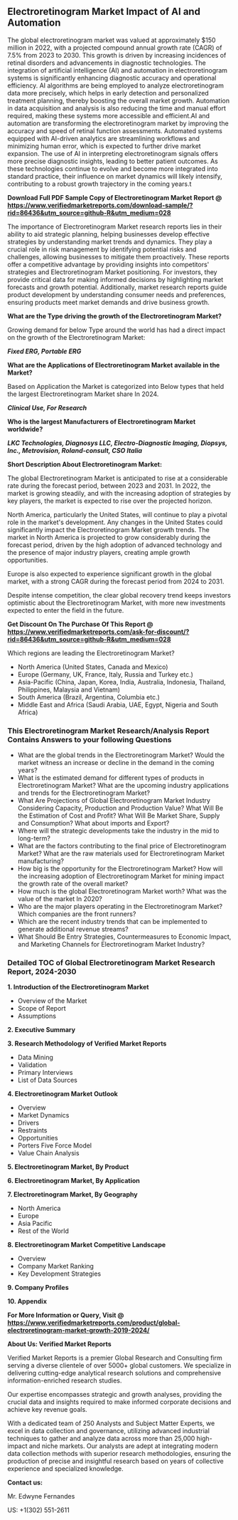 <h2>Electroretinogram Market Impact of AI and Automation</h2>The global electroretinogram market was valued at approximately $150 million in 2022, with a projected compound annual growth rate (CAGR) of 7.5% from 2023 to 2030. This growth is driven by increasing incidences of retinal disorders and advancements in diagnostic technologies. The integration of artificial intelligence (AI) and automation in electroretinogram systems is significantly enhancing diagnostic accuracy and operational efficiency. AI algorithms are being employed to analyze electroretinogram data more precisely, which helps in early detection and personalized treatment planning, thereby boosting the overall market growth. Automation in data acquisition and analysis is also reducing the time and manual effort required, making these systems more accessible and efficient.AI and automation are transforming the electroretinogram market by improving the accuracy and speed of retinal function assessments. Automated systems equipped with AI-driven analytics are streamlining workflows and minimizing human error, which is expected to further drive market expansion. The use of AI in interpreting electroretinogram signals offers more precise diagnostic insights, leading to better patient outcomes. As these technologies continue to evolve and become more integrated into standard practice, their influence on market dynamics will likely intensify, contributing to a robust growth trajectory in the coming years.t</p><p id="" class=""><strong>Download Full PDF Sample Copy of Electroretinogram Market Report @ <a href="https://www.verifiedmarketreports.com/download-sample/?rid=86436&utm_source=github-R&utm_medium=028" target="_blank">https://www.verifiedmarketreports.com/download-sample/?rid=86436&utm_source=github-R&utm_medium=028</a></strong></p><p>The importance of&nbsp;Electroretinogram Market research reports lies in their ability to aid strategic planning, helping businesses develop effective strategies by understanding market trends and dynamics. They play a crucial role in risk management by identifying potential risks and challenges, allowing businesses to mitigate them proactively. These reports offer a competitive advantage by providing insights into competitors' strategies and Electroretinogram Market positioning. For investors, they provide critical data for making informed decisions by highlighting market forecasts and growth potential. Additionally, market research reports guide product development by understanding consumer needs and preferences, ensuring products meet market demands and drive business growth.</p><p><strong>What are the&nbsp;Type driving the growth of the Electroretinogram Market?</strong></p><p id="" class="">Growing demand for below Type around the world has had a direct impact on the growth of the Electroretinogram Market:</p><em><strong>Fixed ERG, Portable ERG</strong></em></p><strong>What are the&nbsp;Applications&nbsp;of Electroretinogram Market available in the Market?</strong></p><p id="" class="">Based on Application the Market is categorized into Below types that held the largest Electroretinogram Market share In 2024.</p><em><strong>Clinical Use, For Research</strong></em></p><strong>Who is the largest Manufacturers of Electroretinogram Market worldwide?</strong></p><p><em><strong>LKC Technologies, Diagnosys LLC, Electro-Diagnostic Imaging, Diopsys, Inc., Metrovision, Roland-consult, CSO Italia</strong></em></p><p id="" class=""><strong>Short Description About Electroretinogram Market:</strong></p><p>The global Electroretinogram Market is anticipated to rise at a considerable rate during the forecast period, between 2023 and 2031. In 2022, the market is growing steadily, and with the increasing adoption of strategies by key players, the market is expected to rise over the projected horizon.</p><p>North America, particularly the United States, will continue to play a pivotal role in the market's development. Any changes in the United States could significantly impact the Electroretinogram Market growth trends. The market in North America is projected to grow considerably during the forecast period, driven by the high adoption of advanced technology and the presence of major industry players, creating ample growth opportunities.</p><p>Europe is also expected to experience significant growth in the global market, with a strong CAGR during the forecast period from 2024 to 2031.</p><p>Despite intense competition, the clear global recovery trend keeps investors optimistic about the Electroretinogram Market, with more new investments expected to enter the field in the future.</p><p id="" class=""><strong>Get Discount On The Purchase Of This Report @ <a href="https://www.verifiedmarketreports.com/ask-for-discount/?rid=86436&utm_source=github-R&utm_medium=028" target="_blank">https://www.verifiedmarketreports.com/ask-for-discount/?rid=86436&utm_source=github-R&utm_medium=028</a></strong></p>Which regions are leading the Electroretinogram Market?</p><ul><li>North America (United States, Canada and Mexico)</li><li>Europe (Germany, UK, France, Italy, Russia and Turkey etc.)</li><li>Asia-Pacific (China, Japan, Korea, India, Australia, Indonesia, Thailand, Philippines, Malaysia and Vietnam)</li><li>South America (Brazil, Argentina, Columbia etc.)</li><li>Middle East and Africa (Saudi Arabia, UAE, Egypt, Nigeria and South Africa)</li></ul><h3 id="" class="">This Electroretinogram Market Research/Analysis Report Contains Answers to your following Questions</h3><ul><li>What are the global trends in the Electroretinogram Market? Would the market witness an increase or decline in the demand in the coming years?</li><li>What is the estimated demand for different types of products in Electroretinogram Market? What are the upcoming industry applications and trends for the Electroretinogram Market?</li><li>What Are Projections of Global Electroretinogram Market Industry Considering Capacity, Production and Production Value? What Will Be the Estimation of Cost and Profit? What Will Be Market Share, Supply and Consumption? What about imports and Export?</li><li>Where will the strategic developments take the industry in the mid to long-term?</li><li>What are the factors contributing to the final price of Electroretinogram Market? What are the raw materials used for Electroretinogram Market manufacturing?</li><li>How big is the opportunity for the Electroretinogram Market? How will the increasing adoption of Electroretinogram Market for mining impact the growth rate of the overall market?</li><li>How much is the global Electroretinogram Market worth? What was the value of the market In 2020?</li><li>Who are the major players operating in the Electroretinogram Market? Which companies are the front runners?</li><li>Which are the recent industry trends that can be implemented to generate additional revenue streams?</li><li>What Should Be Entry Strategies, Countermeasures to Economic Impact, and Marketing Channels for Electroretinogram Market Industry?</li></ul><h3 id="" class="">Detailed TOC of Global Electroretinogram Market Research Report, 2024-2030</h3><p id="" class=""><strong>1. Introduction of the Electroretinogram Market</strong></p><ul><li>Overview of the Market</li><li>Scope of Report</li><li>Assumptions</li></ul><p id="" class=""><strong>2. Executive Summary</strong></p><p id="" class=""><strong>3. Research Methodology of Verified Market Reports</strong></p><ul><li>Data Mining</li><li>Validation</li><li>Primary Interviews</li><li>List of Data Sources</li></ul><p id="" class=""><strong>4. Electroretinogram Market Outlook</strong></p><ul><li>Overview</li><li>Market Dynamics</li><li>Drivers</li><li>Restraints</li><li>Opportunities</li><li>Porters Five Force Model</li><li>Value Chain Analysis</li></ul><p id="" class=""><strong>5. Electroretinogram Market, By Product</strong></p><p id="" class=""><strong>6. Electroretinogram Market, By Application</strong></p><p id="" class=""><strong>7. Electroretinogram Market, By Geography</strong></p><ul><li>North America</li><li>Europe</li><li>Asia Pacific</li><li>Rest of the World</li></ul><p id="" class=""><strong>8. Electroretinogram Market Competitive Landscape</strong></p><ul><li>Overview</li><li>Company Market Ranking</li><li>Key Development Strategies</li></ul><p id="" class=""><strong>9. Company Profiles</strong></p><p id="" class=""><strong>10. Appendix</strong></p><p id="" class=""><strong>For More Information or Query, Visit @ <a href="https://www.verifiedmarketreports.com/product/global-electroretinogram-market-growth-2019-2024/" target="_blank">https://www.verifiedmarketreports.com/product/global-electroretinogram-market-growth-2019-2024/</a></strong></p><p id="" class=""><strong>About Us: Verified Market Reports</strong></p><p id="" class="">Verified Market Reports is a premier Global Research and Consulting firm serving a diverse clientele of over 5000+ global customers. We specialize in delivering cutting-edge analytical research solutions and comprehensive information-enriched research studies.</p><p id="" class="">Our expertise encompasses strategic and growth analyses, providing the crucial data and insights required to make informed corporate decisions and achieve key revenue goals.</p><p id="" class="">With a dedicated team of 250 Analysts and Subject Matter Experts, we excel in data collection and governance, utilizing advanced industrial techniques to gather and analyze data across more than 25,000 high-impact and niche markets. Our analysts are adept at integrating modern data collection methods with superior research methodologies, ensuring the production of precise and insightful research based on years of collective experience and specialized knowledge.</p><p id="" class=""><strong>Contact us:</strong></p><p id="" class="">Mr. Edwyne Fernandes</p><p id="" class="">US: +1(302) 551-2611</p>